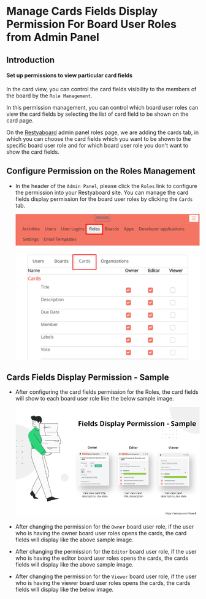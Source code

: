 # Manage Cards Fields Display Permission For Board User Roles from Admin Panel

## Introduction

#### Set up permissions to view particular card fields

In the card view, you can control the card fields visibility to the members of the board by the `Role Management`.

In this permission management, you can control which board user roles can view the card fields by selecting the list of card field to be shown on the card page.

On the [Restyaboard](https://restya.com/board) admin panel roles page, we are adding the cards tab, in which you can choose the card fields which you want to be shown to the specific board user role and for which board user role you don't want to show the card fields.

## Configure Permission on the Roles Management

*   In the header of the `Admin Panel`, please click the `Roles` link to configure the permission into your Restyaboard site. You can manage the card fields display permission for the board user roles by clicking the `Cards` tab.
    
    ![Configure Permission on the Roles Management](restyaboard-roleslisting.png)

## Cards Fields Display Permission - Sample

*   After configuring the card fields permission for the Roles, the card fields will show to each board user role like the below sample image.
    
    ![Cards Fields Display Permission](restyaboard-manage-permission-for-card-fields.png)
    
*   After changing the permission for the `Owner` board user role, if the user who is having the owner board user roles opens the cards, the card fields will display like the above sample image.
    
*   After changing the permission for the `Editor` board user role, if the user who is having the editor board user roles opens the cards, the cards fields will display like the above sample image.
    
*   After changing the permission for the `Viewer` board user role, if the user who is having the viewer board user roles opens the cards, the cards fields will display like the below image.